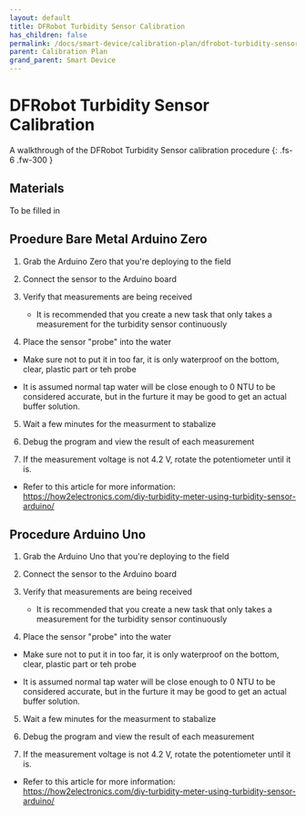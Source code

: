 ```yaml
---
layout: default
title: DFRobot Turbidity Sensor Calibration
has_children: false
permalink: /docs/smart-device/calibration-plan/dfrobot-turbidity-sensor-calibration
parent: Calibration Plan
grand_parent: Smart Device
---
```


# DFRobot Turbidity Sensor Calibration

A walkthrough of the DFRobot Turbidity Sensor calibration procedure
{: .fs-6 .fw-300 }

## Materials

To be filled in

## Proedure Bare Metal Arduino Zero

1. Grab the Arduino Zero that you're deploying to the field

2. Connect the sensor to the Arduino board

3. Verify that measurements are being received

    - It is recommended that you create a new task that only takes a measurement for the turbidity sensor continuously

4. Place the sensor "probe" into the water

  - Make sure not to put it in too far, it is only waterproof on the bottom, clear, plastic part or teh probe

  - It is assumed normal tap water will be close enough to 0 NTU to be considered accurate, but in the furture it may be good to get an actual buffer solution.

5. Wait a few minutes for the measurment to stabalize

6. Debug the program and view the result of each measurement

7. If the measurement voltage is not 4.2 V, rotate the potentiometer until it is.

  - Refer to this article for more information: https://how2electronics.com/diy-turbidity-meter-using-turbidity-sensor-arduino/
  
## Procedure Arduino Uno

1. Grab the Arduino Uno that you're deploying to the field

2. Connect the sensor to the Arduino board

3. Verify that measurements are being received

    - It is recommended that you create a new task that only takes a measurement for the turbidity sensor continuously

4. Place the sensor "probe" into the water

  - Make sure not to put it in too far, it is only waterproof on the bottom, clear, plastic part or teh probe

  - It is assumed normal tap water will be close enough to 0 NTU to be considered accurate, but in the furture it may be good to get an actual buffer solution.

5. Wait a few minutes for the measurment to stabalize

6. Debug the program and view the result of each measurement

7. If the measurement voltage is not 4.2 V, rotate the potentiometer until it is.

  - Refer to this article for more information: https://how2electronics.com/diy-turbidity-meter-using-turbidity-sensor-arduino/
